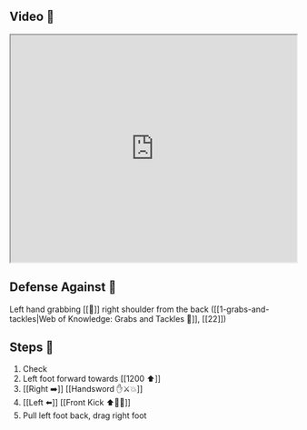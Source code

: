 ## Video 🎥

<iframe src="https://www.youtube.com/embed/cu6vogGclN0?start=19" width="100%" height="400"></iframe>

## Defense Against 🤺

Left hand grabbing [[🎯]] right shoulder from the back ([[1-grabs-and-tackles|Web of Knowledge: Grabs and Tackles 🤝]], [[22]])

## Steps 👣

1. Check
2. Left foot forward towards [[1200 ⬆️]]
3. [[Right ➡️]] [[Handsword ✋⚔️💥]]
4. [[Left ⬅️]] [[Front Kick ⬆️🦶💥]]
5. Pull left foot back, drag right foot
